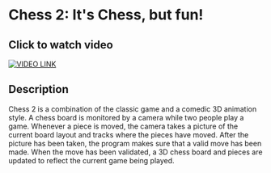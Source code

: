 # Chess 2: It's Chess, but fun!
## Click to watch video
[![VIDEO LINK](http://img.youtube.com/vi/os8Wp1nwBjk/0.jpg)](https://www.youtube.com/watch?v=os8Wp1nwBjk)
## Description
Chess 2 is a combination of the classic game and a comedic 3D animation style. 
A chess board is monitored by a camera while two people play a game. 
Whenever a piece is moved, the camera takes a picture of the current board layout and tracks where the pieces have moved.
After the picture has been taken, the program makes sure that a valid move has been made.
When the move has been validated, a 3D chess board and pieces are updated to reflect the current game being played.
